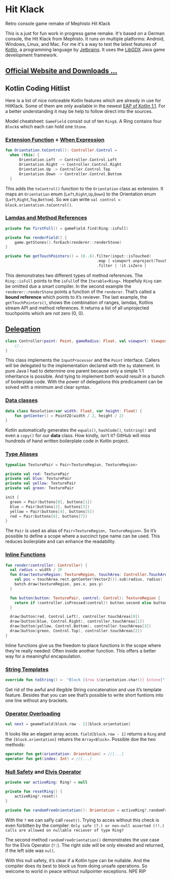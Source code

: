# Hit Klack
Retro console game remake of Mephisto Hit Klack

This is a just for fun work in progress game remake. It's based on a German console, the Hit Klack from Mephisto. It runs on multiple platforms: Android, Windows, Linux, and Mac. For me it's a way to test the latest features of [Kotlin](https://kotlinlang.org/), a programming language by [Jetbrains](https://www.jetbrains.com/). It uses the [LibGDX](https://libgdx.badlogicgames.com/) Java game development framework.

## [Official Website and Downloads ...](https://tobsef.github.io/HitKlack/)


## Kotlin Coding Hitlist
Here is a list of nice noticeable Kotlin features which are already in use for HitKlack. Some of them are only available in the newest [EAP of Kotlin 1.1](https://blog.jetbrains.com/kotlin/2016/08/calling-on-eapers/). For a better understanding it may be help to follow direct into the sources.

Model cheatsheet: `GameField` consist out of ten `Ring`s. A Ring contains four `Block`s which each can hold one `Stone`. 

### [Extension Function](https://kotlinlang.org/docs/reference/extensions.html) + [When Expression](https://kotlinlang.org/docs/reference/control-flow.html#when-expression)
``` kotlin
fun Orientation.toControl(): Controller.Control =
  when (this) {
      Orientation.Left -> Controller.Control.Left
      Orientation.Right -> Controller.Control.Right
      Orientation.Up -> Controller.Control.Top
      Orientation.Down -> Controller.Control.Bottom
  }
```
This adds the `toControl()` function to the `Orientation` class as extension. It maps an `Orientation` enum (`Left`,`Right`,`Up`,`Down`) to the Orientation enum (`Left`,`Right`,`Top`,`Bottom`). So we can write `val control = block.orientation.toControl()`.

### [Lamdas and Method References](https://kotlinlang.org/docs/reference/lambdas.html)
``` kotlin
private fun firstFull() = gameField.find(Ring::isFull)

private fun renderField() {
	game.getStones().forEach(renderer::renderStone)
}

private fun getTouchPointers() = (0..6).filter(input::isTouched)
										.map { viewport.unproject(TouchPoint(it)) }
										.filter { !it.isZero }
```
This demonstrates two different types of method references. The `Ring::isFull` points to the `isFull`of the `Iterable<Ring>`. Hopefuly `Ring` can be omitted due a smart compiler. 
In the second example the `renderer::renderStone` points a function of the `renderer`. That’s called a **bound reference** which points to it’s reviever.
The last example, the `getTouchPointers()`, shows the combination of ranges, lamdas, Kotlins stream API and method references. It returns a list of all unprojected touchpoints which are not zero (0, 0).

## [Delegation](https://kotlinlang.org/docs/reference/delegation.html#delegation)
``` kotlin
class Controller(point: Point, gameRadius: Float, val viewport: Viewport) : InputProcessor by InputAdapter(), Point by point {
    //..
}
```
This class implements the `InputProcessor` and the `Point` interface. Callers will be delegated to the implementation declared with the `by` statement.
In pure Java I had to determine one parent because only a simple 1:1 inheritance is possible. And tying to implement both would result in a bunch of boilerplate code.
With the power of delegations this predicament can be solved with a minimum and clear syntax.  

###  [Data classes](https://kotlinlang.org/docs/reference/data-classes.html)
``` kotlin
data class Resolution(var width: Float, var height: Float) {
	fun getCenter() = Point2D(width / 2, height / 2)
}
```
Kotlin automatically generates the `equals()`, `hashCode()`, `toString()` and even a `copy()` for our **data** class. How kindly, isn’t it? GitHub will miss hundreds of hand written boilerplate code in Kotlin project.

### [Type Aliases](https://blog.jetbrains.com/kotlin/2016/07/first-glimpse-of-kotlin-1-1-coroutines-type-aliases-and-more/)
``` kotlin
typealias TexturePair = Pair<TextureRegion, TextureRegion>

private val red: TexturePair
private val blue: TexturePair
private val yellow: TexturePair
private val green: TexturePair

init {
  green = Pair(buttons[0], buttons[1])
  blue = Pair(buttons[2], buttons[3])
  yellow = Pair(buttons[4], buttons[5])
  red = Pair(buttons[6], buttons[7])
}
```
The `Pair` is used as alias of `Pair<TextureRegion, TextureRegion>`. So it’s possible to define a scope where a succinct type name can be used. This reduces boilerplate and can enhance the readability.

### [Inline Functions](https://kotlinlang.org/docs/reference/inline-functions.html)
``` kotlin
fun render(controller: Controller) {
  val radius = width / 2F
  fun draw(textureRegion: TextureRegion, touchArea: Controller.TouchArea) {
  	val pos = touchArea.rect.getCenter(Vector2()).sub(radius, radius)
  	batch.draw(textureRegion, pos.x, pos.y)
  }

  fun button(button: TexturePair, control: Control): TextureRegion {
  	return if (controller.isPressed(control)) button.second else button.first
  }

  draw(button(red, Control.Left), controller.touchAreas[0])
  draw(button(blue, Control.Right), controller.touchAreas[1])
  draw(button(yellow, Control.Bottom), controller.touchAreas[3])
  draw(button(green, Control.Top), controller.touchAreas[2])
}
```
Inline functions give us the freedom to place functions in the scope where they're really needed: Often inside another function. This offers a better way for a meaningful encapsulation.

### [String Templates](https://kotlinlang.org/docs/reference/basic-types.html#string-templates)
``` kotlin
override fun toString() =  "Block [$row ${orientation.char()} $stone]"
``` 
Get rid of the awful and illegible String concatenation and use it’s template feature. Besides that you can see that’s possible to write short funtions into one line without any brackets.

### [Operator Overloading](https://kotlinlang.org/docs/reference/operator-overloading.html)
``` kotlin
val next = geameField[block.row - 1][block.orientation]
```
It looks like an elagant array acces. `field[block.row - 1]` returns a `Ring` and the `[block.orientation]` retunrs the `Array<Block>`. Possible doe the two methods:
``` kotlin
operator fun get(orientation: Orientation) = //[...]
operator fun get(index: Int) = //[...]
```

### [Null Safety](https://kotlinlang.org/docs/reference/null-safety.html#null-safety) and [Elvis Operator](https://kotlinlang.org/docs/reference/null-safety.html#elvis-operator)
``` kotlin
private var activeRing: Ring? = null

private fun resetRing() {
	activeRing?.reset()
}

private fun randomFreeOrientation(): Orientation = activeRing?.randomFreeSide() ?: Orientation.random()
```
With the `?` we can safly call `reset()`. Trying to acces without this check is even forbitten by the compiler:
`Only safe (?.) or non-null asserted (!!.) calls are allowed on nullable reciever of type Ring?`

The second method `randomFreeOrientation()` demonstrates the use case for the Elvis Operator (`?:`). The right side will be only elevated and returned, if the left side was `null`.

With this null safety, it’s clear if a Kotlin type can be nullable. And the compiler does its best to block us from doing unsafe operations. So welcome to world in peace without nullpointer exceptions. NPE RIP




